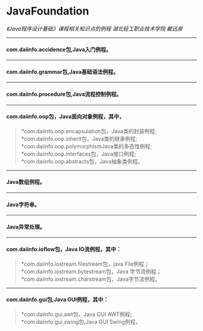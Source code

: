 #  JavaFoundation  
_《Java程序设计基础》课程相关知识点的例程  湖北轻工职业技术学院 戴远泉_
****
#### com.daiinfo.accidence包,Java入门例程。 
****
#### com.daiinfo.grammar包,Java基础语法例程。
****
#### com.daiinfo.procedure包,Java流程控制例程。
****
#### com.daiinfo.oop包，Java面向对象例程，其中，      
>*com.daiinfo.oop.encapsulation包，Java类的封装例程;  
>*com.daiinfo.oop.inherit包，Java类的继承例程;    
>*com.daiinfo.oop.polymorphismJava类的多态性例程;    
>*com.daiinfo.oop.interfaces包，Java接口例程;  
>*com.daiinfo.oop.abstracts包，Java抽象类例程。
****
#### Java数组例程。 
****
#### Java字符串。  
****
#### Java异常处理。
****
#### com.daiinfo.ioflow包，Java IO流例程，其中：  
>*com.daiinfo.iostream.filestream包，java File例程；  
>*com.daiinfo.iostream.bytestream包，Java 字节流例程；  
>*com.daiinfo.iostream.charstream包，Java字节流例程。 
****
#### com.daiinfo.gui包,Java GUI例程，其中：
>*com.daiinfo.gui.awt包，Java GUI AWT例程;  
>*com.daiinfo.gui.swing包,Java GUI Swing例程。
